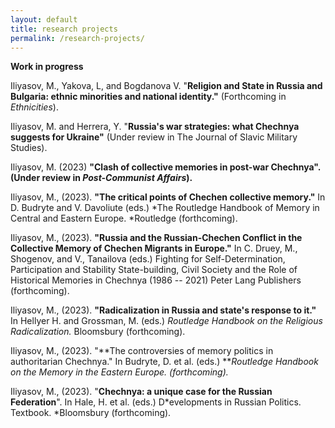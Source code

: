 ```yaml
---
layout: default
title: research projects
permalink: /research-projects/
---
```


**Work in progress**

Iliyasov, M., Yakova, L, and Bogdanova V. "**Religion and State in Russia and Bulgaria: ethnic minorities and national identity."** (Forthcoming in *Ethnicities*).

Iliyasov, M. and Herrera, Y. "**Russia's war strategies: what Chechnya suggests for Ukraine"** (Under review in The Journal of Slavic Military Studies).

Iliyasov, M. (2023) **"Clash of collective memories **in post-war Chechnya". (Under review in *Post-Communist Affairs*).****

Iliyasov, M., (2023). **"The critical points of Chechen collective memory."** In D. Budryte and V. Davoliute (eds.) *The Routledge Handbook of Memory in Central and Eastern Europe. *Routledge (forthcoming). 

Iliyasov, M., (2023). **"Russia and the Russian-Chechen Conflict in the Collective Memory of Chechen Migrants in Europe."** In C. Druey, M., Shogenov, and V., Tanailova (eds.) Fighting for Self-Determination, Participation and Stability State-building, Civil Society and the Role of Historical Memories in Chechnya (1986 -- 2021) Peter Lang Publishers (forthcoming).

Iliyasov, M., (2023). **"Radicalization in Russia and state's response to it."** In Hellyer H. and Grossman, M. (eds.) *Routledge Handbook on the Religious Radicalization.* Bloomsbury (forthcoming).

Iliyasov, M., (2023). "**The controversies of memory politics in authoritarian Chechnya." In Budryte, D. et al. (eds.) ***Routledge Handbook on the Memory in the Eastern Europe. (forthcoming).*

Iliyasov, M., (2023). "**Chechnya: a unique case for the Russian Federation**". In Hale, H. et al. (eds.) D*evelopments in Russian Politics. Textbook. *Bloomsbury (forthcoming).